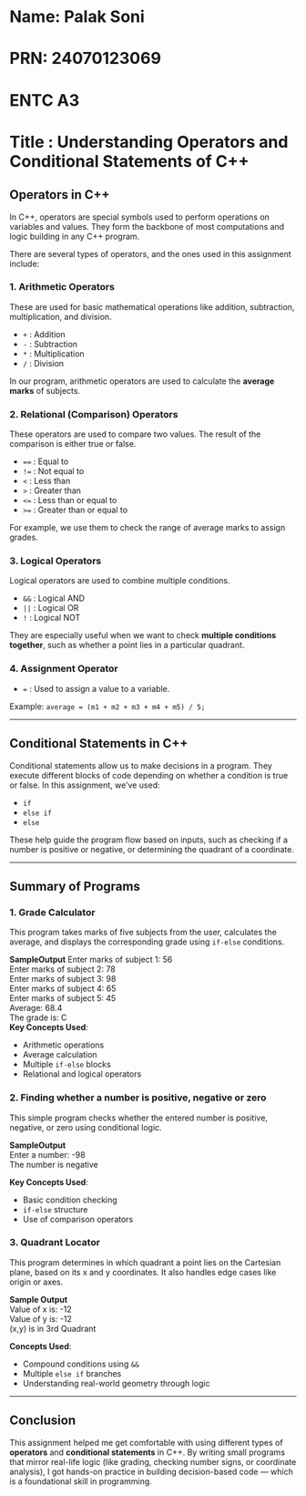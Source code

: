 # Name: Palak Soni
# PRN: 24070123069
# ENTC A3


# Title : Understanding Operators and Conditional Statements of C++

## Operators in C++

In C++, operators are special symbols used to perform operations on variables and values. They form the backbone of most computations and logic building in any C++ program.

There are several types of operators, and the ones used in this assignment include:

### 1. Arithmetic Operators
These are used for basic mathematical operations like addition, subtraction, multiplication, and division.

- `+` : Addition  
- `-` : Subtraction  
- `*` : Multiplication  
- `/` : Division  

In our program, arithmetic operators are used to calculate the **average marks** of subjects.

### 2. Relational (Comparison) Operators
These operators are used to compare two values. The result of the comparison is either true or false.

- `==` : Equal to  
- `!=` : Not equal to  
- `<`  : Less than  
- `>`  : Greater than  
- `<=` : Less than or equal to  
- `>=` : Greater than or equal to  

For example, we use them to check the range of average marks to assign grades.

### 3. Logical Operators
Logical operators are used to combine multiple conditions.

- `&&` : Logical AND  
- `||` : Logical OR  
- `!`  : Logical NOT  

They are especially useful when we want to check **multiple conditions together**, such as whether a point lies in a particular quadrant.

### 4. Assignment Operator
- `=` : Used to assign a value to a variable.

Example: `average = (m1 + m2 + m3 + m4 + m5) / 5;`

---

## Conditional Statements in C++

Conditional statements allow us to make decisions in a program. They execute different blocks of code depending on whether a condition is true or false. In this assignment, we’ve used:

- `if`  
- `else if`  
- `else`

These help guide the program flow based on inputs, such as checking if a number is positive or negative, or determining the quadrant of a coordinate.

---

## Summary of Programs

### 1. Grade Calculator
This program takes marks of five subjects from the user, calculates the average, and displays the corresponding grade using `if-else` conditions.

**SampleOutput**
Enter marks of subject 1:
56<br>
Enter marks of subject 2:
78<br>
Enter marks of subject 3:
98<br>
Enter marks of subject 4:
65<br>
Enter marks of subject 5:
45<br>
Average: 68.4<br>
The grade is: C<br>
**Key Concepts Used**:
- Arithmetic operations
- Average calculation
- Multiple `if-else` blocks
- Relational and logical operators

### 2. Finding whether a number is positive, negative or zero
This simple program checks whether the entered number is positive, negative, or zero using conditional logic.

**SampleOutput**<br>
Enter a number:
-98<br>
The number is negative<br>


**Key Concepts Used**:
- Basic condition checking
- `if-else` structure
- Use of comparison operators

### 3. Quadrant Locator
This program determines in which quadrant a point lies on the Cartesian plane, based on its x and y coordinates. It also handles edge cases like origin or axes.

**Sample Output**<br>
Value of x is:
-12<br>
Value of y is:
-12<br>
(x,y) is in 3rd Quadrant<br>


**Concepts Used**:
- Compound conditions using `&&`
- Multiple `else if` branches
- Understanding real-world geometry through logic

---

## Conclusion

This assignment helped me get comfortable with using different types of **operators** and **conditional statements** in C++. By writing small programs that mirror real-life logic (like grading, checking number signs, or coordinate analysis), I got hands-on practice in building decision-based code — which is a foundational skill in programming.
